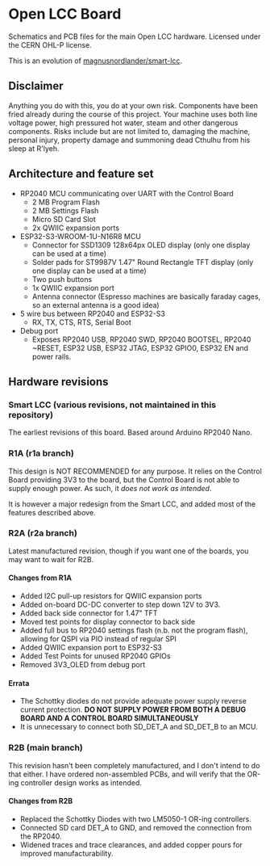 # Open LCC Board

Schematics and PCB files for the main Open LCC hardware. Licensed under the CERN OHL-P license.

This is an evolution of [magnusnordlander/smart-lcc](https://github.com/magnusnordlander/smart-lcc).

## Disclaimer

Anything you do with this, you do at your own risk. Components have been fried already during the course of this project. Your machine uses both line voltage power, high pressured hot water, steam and other dangerous components. Risks include but are not limited to, damaging the machine, personal injury, property damage and summoning dead Cthulhu from his sleep at R'lyeh.

## Architecture and feature set

* RP2040 MCU communicating over UART with the Control Board
  * 2 MB Program Flash
  * 2 MB Settings Flash
  * Micro SD Card Slot
  * 2x QWIIC expansion ports
* ESP32-S3-WROOM-1U-N16R8 MCU
  * Connector for SSD1309 128x64px OLED display (only one display can be used at a time)
  * Solder pads for ST9987V 1.47" Round Rectangle TFT display (only one display can be used at a time)
  * Two push buttons
  * 1x QWIIC expansion port
  * Antenna connector (Espresso machines are basically faraday cages, so an external antenna is a good idea)
* 5 wire bus between RP2040 and ESP32-S3
	* RX, TX, CTS, RTS, Serial Boot
* Debug port
  * Exposes RP2040 USB, RP2040 SWD, RP2040 BOOTSEL, RP2040 ~RESET, ESP32 USB, ESP32 JTAG, ESP32 GPIO0, ESP32 EN and power rails.

## Hardware revisions

### Smart LCC (various revisions, not maintained in this repository)

The earliest revisions of this board. Based around Arduino RP2040 Nano.

### R1A (r1a branch)

This design is NOT RECOMMENDED for any purpose. It relies on the Control Board providing 3V3 to the board, but the Control Board is not able to supply enough power. As such, it *does not work as intended*. 

It is however a major redesign from the Smart LCC, and added most of the features described above.

### R2A (r2a branch)

Latest manufactured revision, though if you want one of the boards, you may want to wait for R2B.

#### Changes from R1A

* Added I2C pull-up resistors for QWIIC expansion ports
* Added on-board DC-DC converter to step down 12V to 3V3.
* Added back side connector for 1.47" TFT
* Moved test points for display connector to back side
* Added full bus to RP2040 settings flash (n.b. not the program flash), allowing for QSPI via PIO instead of regular SPI
* Added QWIIC expansion port to ESP32-S3
* Added Test Points for unused RP2040 GPIOs
* Removed 3V3_OLED from debug port

#### Errata

* The Schottky diodes do not provide adequate power supply reverse current protection. **DO NOT SUPPLY POWER FROM BOTH A DEBUG BOARD AND A CONTROL BOARD SIMULTANEOUSLY**
* It is unnecessary to connect both SD_DET_A and SD_DET_B to an MCU.

### R2B (main branch)

This revision hasn't been completely manufactured, and I don't intend to do that either. I have ordered non-assembled PCBs, and will verify that the OR-ing controller design works as intended.

#### Changes from R2B

* Replaced the Schottky Diodes with two LM5050-1 OR-ing controllers.
* Connected SD card DET_A to GND, and removed the connection from the RP2040. 
* Widened traces and trace clearances, and added copper pours for improved manufacturability.